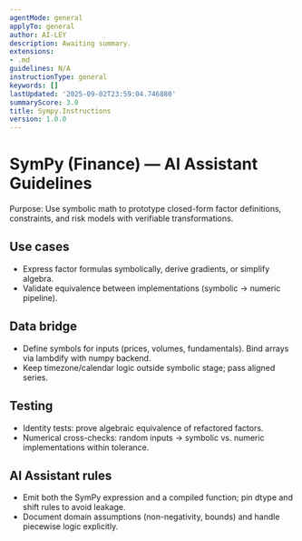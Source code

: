 ```yaml
---
agentMode: general
applyTo: general
author: AI-LEY
description: Awaiting summary.
extensions:
- .md
guidelines: N/A
instructionType: general
keywords: []
lastUpdated: '2025-09-02T23:59:04.746880'
summaryScore: 3.0
title: Sympy.Instructions
version: 1.0.0
---
```


# SymPy (Finance) — AI Assistant Guidelines

Purpose: Use symbolic math to prototype closed-form factor definitions, constraints, and risk models with verifiable transformations.

## Use cases
- Express factor formulas symbolically, derive gradients, or simplify algebra.
- Validate equivalence between implementations (symbolic → numeric pipeline).

## Data bridge
- Define symbols for inputs (prices, volumes, fundamentals). Bind arrays via lambdify with numpy backend.
- Keep timezone/calendar logic outside symbolic stage; pass aligned series.

## Testing
- Identity tests: prove algebraic equivalence of refactored factors.
- Numerical cross-checks: random inputs → symbolic vs. numeric implementations within tolerance.

## AI Assistant rules
- Emit both the SymPy expression and a compiled function; pin dtype and shift rules to avoid leakage.
- Document domain assumptions (non-negativity, bounds) and handle piecewise logic explicitly.